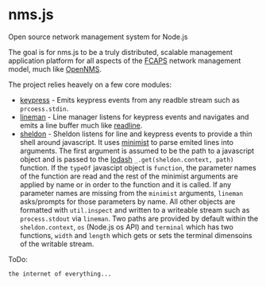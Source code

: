 # nms.js 
Open source network management system for Node.js

The goal is for nms.js to be a truly distributed, scalable management application platform for all aspects of the [FCAPS](https://en.wikipedia.org/wiki/FCAPS) network management model, much like [OpenNMS](http://www.opennms.org).

The project relies heavely on a few core modules:



+ [keypress](https://github.com/TooTallNate/keypress) - Emits keypress events from any readble stream such as `prcoess.stdin`.
+ [lineman](https://github.com/PrimeEuler/nms.js/blob/master/lib/sheldon/lib/lineman.js) - Line manager listens for keypress events and navigates and emits a line buffer much like [readline](https://github.com/nodejs/node/blob/master/lib/readline.js).
+ [sheldon](https://github.com/PrimeEuler/nms.js/tree/master/lib/sheldon) - Sheldon listens for line and keypress events to provide a thin shell around javascript. It uses [minimist](https://github.com/substack/minimist) to parse emited lines into arguments. The first argument is assumed to be the path to a javascript object and is passed to the [lodash](https://github.com/lodash/lodash) `_.get(sheldon.context, path)` function. If the `typeOf` javascipt object is `function`,  the parameter names of the function are read and the rest of the minimist arguments are applied by name or in order to the function and it is called. If any parameter names are missing from the `minimist` arguments, `lineman` asks/prompts for those parameters by name.  All other objects are formatted with `util.inspect` and written to a writeable stream such as `process.stdout` via `lineman`. Two paths are provided by default within the `sheldon.context`, `os` (Node.js os API) and `terminal` which has two functions, `width` and `length` which gets or sets the terminal dimensoins of the writable stream.

ToDo:
```bash
the internet of everything...
